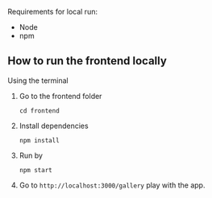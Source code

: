 Requirements for local run:
- Node
- npm

## How to run the frontend locally
Using the terminal

1. Go to the frontend folder

    `cd frontend`

2. Install dependencies

    `npm install`

3. Run by

    `npm start`

4. Go to `http://localhost:3000/gallery` play with the app.